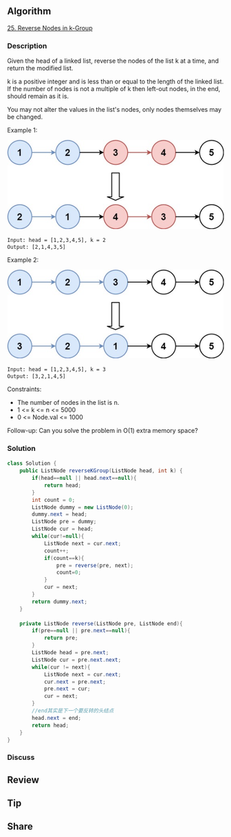 ## Algorithm

[25. Reverse Nodes in k-Group](https://leetcode.com/problems/reverse-nodes-in-k-group/)

### Description

Given the head of a linked list, reverse the nodes of the list k at a time, and return the modified list.

k is a positive integer and is less than or equal to the length of the linked list. If the number of nodes is not a multiple of k then left-out nodes, in the end, should remain as it is.

You may not alter the values in the list's nodes, only nodes themselves may be changed.

Example 1:

![](assets/20220524-b609f766.png)

```
Input: head = [1,2,3,4,5], k = 2
Output: [2,1,4,3,5]
```

Example 2:

![](assets/20220524-3d73fcd0.png)

```
Input: head = [1,2,3,4,5], k = 3
Output: [3,2,1,4,5]
```

Constraints:

- The number of nodes in the list is n.
- 1 <= k <= n <= 5000
- 0 <= Node.val <= 1000

Follow-up: Can you solve the problem in O(1) extra memory space?

### Solution

```java
class Solution {
    public ListNode reverseKGroup(ListNode head, int k) {
        if(head==null || head.next==null){
            return head;
        }
        int count = 0;
        ListNode dummy = new ListNode(0);
        dummy.next = head;
        ListNode pre = dummy;
        ListNode cur = head;
        while(cur!=null){
            ListNode next = cur.next;
            count++;
            if(count==k){
                pre = reverse(pre, next);
                count=0;
            }
            cur = next;
        }
        return dummy.next;
    }

    private ListNode reverse(ListNode pre, ListNode end){
        if(pre==null || pre.next==null){
            return pre;
        }
        ListNode head = pre.next;
        ListNode cur = pre.next.next;
        while(cur != next){
            ListNode next = cur.next;
            cur.next = pre.next;
            pre.next = cur;
            cur = next;
        }
        //end其实是下一个要反转的头结点
        head.next = end;
        return head;
    }
}
```

### Discuss

## Review


## Tip


## Share
